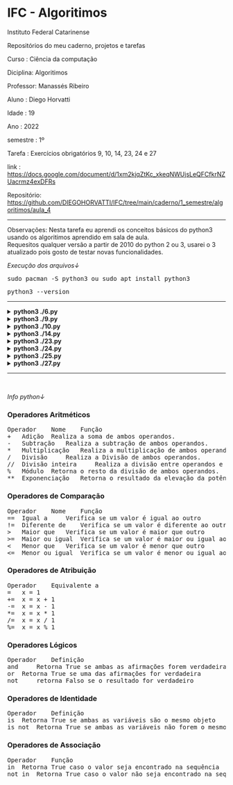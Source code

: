 # IFC - Algoritimos
Instituto Federal Catarinense

Repositórios do meu caderno, projetos e tarefas

Curso    : Ciência da computação

Diciplina: Algoritimos

Professor: Manassés Ribeiro

Aluno    : Diego Horvatti

Idade    : 19

Ano      : 2022

semestre : 1º

Tarefa   : Exercícios obrigatórios 9, 10, 14, 23, 24 e 27

link     : https://docs.google.com/document/d/1xm2kjqZtKc_xkeqNWUjsLeQFCfkrNZUacrmz4exDFRs

Repositório: https://github.com/DIEGOHORVATTI/IFC/tree/main/caderno/1_semestre/algoritimos/aula_4

<hr />
  <p>Observações: Nesta tarefa eu aprendi os conceitos básicos do python3 usando os algoritimos aprendido em sala de aula.<br /> Requesitos qualquer versão a partir de 2010 do python 2 ou 3, usarei o 3 atualizado pois gosto de testar novas funcionalidades.</p>

  <i>Execução dos arquivos↓</i>
  <!-- install -->
  <pre>sudo pacman -S python3 ou sudo apt install python3</pre>
  <!-- check -->
  <pre>python3 --version</pre>
  

<hr />
<section>
  <!-- 6 -->
  <details>
    <summary><b>python3 ./6.py</b></summary>
      <ul>
        <a href="./6.py">
          código→
        </a>
        <img src="img/6.png" />
      </ul>
  </details>

  <!-- 9 -->
  <details>
    <summary><b>python3 ./9.py</b></summary>
      <ul>
        <a href="./9.py">
          <h4>código→</h4>
        </a>
        <img src="img/9.png" />
      </ul>
  </details>

  <!-- 10 -->
  <details>
    <summary><b>python3 ./10.py</b></summary>
      <ul>
        <a href="./10.py">
          <h4>código→</h4>
        </a>
        <img src="img/10.png" />
      </ul>
  </details>

  <!-- 14 -->
  <details>
    <summary><b>python3 ./14.py</b></summary>
      <ul>
        <a href="./14.py">
          <h4>código→</h4>
        </a>
        <img src="img/14.png" />
      </ul>
  </details>

  <!-- 23 -->
  <details>
    <summary><b>python3 ./23.py</b></summary>
    <ul>
        <a href="./23.py">
          <h4>código→</h4>
        </a>
        <img src="img/23.png" />
    </ul>
  </details>

  <!-- 24 -->
  <details>
    <summary><b>python3 ./24.py</b></summary>
      <ul>
        <a href="./24.py">
          <h4>código→</h4>
        </a>
        <img src="img/24.png" />
      </ul>
  </details>

  <!-- 25 -->
  <details>
    <summary><b>python3 ./25.py</b></summary>
      <ul>
        <a href="./25.py">
          <h4>código→</h4>
        </a>
        <img src="img/25.png" />
      </ul>
  </details>

  <!-- 27 -->
  <details>
    <summary><b>python3 ./27.py</b></summary>
      <ul>
        <a href="./27.py">
          <h4>código→</h4>
        </a>
        <img src="img/27.png" />
      </ul>
  </details>
</section>
<hr /><br />

<i>Info python↓</i>

<h3>Operadores Aritméticos</h3>
<pre>
Operador 	Nome 	Função
+ 	Adição 	Realiza a soma de ambos operandos.
- 	Subtração 	Realiza a subtração de ambos operandos.
* 	Multiplicação 	Realiza a multiplicação de ambos operandos.
/ 	Divisão 	Realiza a Divisão de ambos operandos.
// 	Divisão inteira 	Realiza a divisão entre operandos e a parte decimal de ambos operandos.
% 	Módulo 	Retorna o resto da divisão de ambos operandos.
** 	Exponenciação 	Retorna o resultado da elevação da potência pelo outro.
</pre>

<h3>Operadores de Comparação</h3>
<pre>
Operador 	Nome 	Função
== 	Igual a 	Verifica se um valor é igual ao outro
!= 	Diferente de 	Verifica se um valor é diferente ao outro
> 	Maior que 	Verifica se um valor é maior que outro
>= 	Maior ou igual 	Verifica se um valor é maior ou igual ao outro
< 	Menor que 	Verifica se um valor é menor que outro
<= 	Menor ou igual 	Verifica se um valor é menor ou igual ao outro
</pre>

<h3>Operadores de Atribuição</h3>
<pre>
Operador 	Equivalente a
= 	x = 1
+= 	x = x + 1
-= 	x = x - 1
*= 	x = x * 1
/= 	x = x / 1
%= 	x = x % 1
</pre>

<h3>Operadores Lógicos</h3>
<pre>
Operador 	Definição
and 	Retorna True se ambas as afirmações forem verdadeiras
or 	Retorna True se uma das afirmações for verdadeira
not 	retorna Falso se o resultado for verdadeiro
</pre>

<h3>Operadores de Identidade</h3>
<pre>
Operador 	Definição
is 	Retorna True se ambas as variáveis são o mesmo objeto
is not 	Retorna True se ambas as variáveis não forem o mesmo objeto
</pre>

<h3>Operadores de Associação</h3>
<pre>
Operador 	Função
in 	Retorna True caso o valor seja encontrado na sequência
not in 	Retorna True caso o valor não seja encontrado na sequência
</pre>